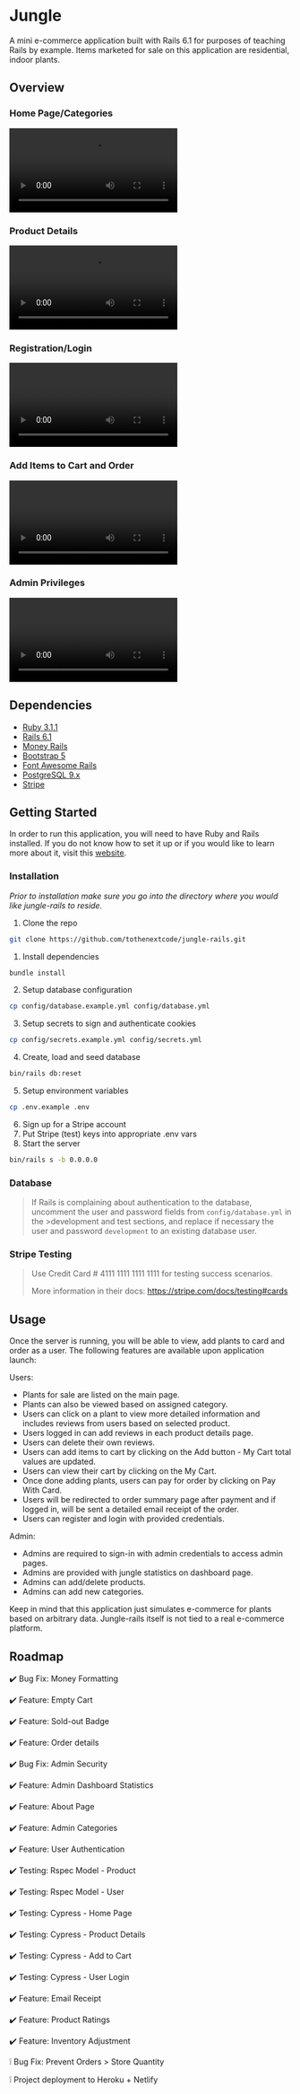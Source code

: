 # Jungle

A mini e-commerce application built with Rails 6.1 for purposes of teaching Rails by example. Items marketed for sale on this application are residential, indoor plants.

## Overview

### Home Page/Categories
![Home Page + Categories](docs/overview.mp4)

### Product Details
![Product Details](docs/product_details.mp4)

### Registration/Login
![Registration + Login](docs/registration_login.mp4)

### Add Items to Cart and Order
![Cart + Order](docs/cart_order.mp4)

### Admin Privileges
![Admin](docs/admin.mp4)

## Dependencies

- [Ruby 3.1.1](https://www.ruby-lang.org/en/documentation/installation/)
- [Rails 6.1](https://guides.rubyonrails.org/v6.1/getting_started.html)
- [Money Rails](https://github.com/RubyMoney/money-rails)
- [Bootstrap 5](https://getbootstrap.com/docs/5.0/getting-started/introduction/)
- [Font Awesome Rails](https://github.com/bokmann/font-awesome-rails)
- [PostgreSQL 9.x](https://www.postgresql.org/docs/9.0/)
- [Stripe](https://stripe.com/en-gb-ca)

## Getting Started

In order to run this application, you will need to have Ruby and Rails installed. If you do not know how to set it up or if you would like to learn more about it, visit this [website](https://guides.rubyonrails.org/v6.1/getting_started.html).

### __Installation__

_Prior to installation make sure you go into the directory where you would like jungle-rails to reside._ 

1. Clone the repo
  ```sh
  git clone https://github.com/tothenextcode/jungle-rails.git
  ``` 
1. Install dependencies
  ```sh
  bundle install
  ``` 
2. Setup database configuration
  ```sh
  cp config/database.example.yml config/database.yml
  ``` 
3. Setup secrets to sign and authenticate cookies
  ```sh
  cp config/secrets.example.yml config/secrets.yml
  ``` 
4. Create, load and seed database
  ```sh
  bin/rails db:reset
  ``` 
5. Setup environment variables
  ```sh
  cp .env.example .env
  ``` 
6. Sign up for a Stripe account
7. Put Stripe (test) keys into appropriate .env vars
8. Start the server
  ```sh
  bin/rails s -b 0.0.0.0
  ``` 

### __Database__
>
>If Rails is complaining about authentication to the database, uncomment the user and password fields from `config/database.yml` in the >development and test sections, and replace if necessary the user and password `development` to an existing database user.

### __Stripe Testing__
>
>Use Credit Card # 4111 1111 1111 1111 for testing success scenarios.
>
>More information in their docs: <https://stripe.com/docs/testing#cards>

## Usage

Once the server is running, you will be able to view, add plants to card and order as a user. The following features are available upon application launch:

Users:
- Plants for sale are listed on the main page.
- Plants can also be viewed based on assigned category.
- Users can click on a plant to view more detailed information and includes reviews from users based on selected product.
- Users logged in can add reviews in each product details page.
- Users can delete their own reviews.
- Users can add items to cart by clicking on the Add button - My Cart total values are updated.
- Users can view their cart by clicking on the My Cart.
- Once done adding plants, users can pay for order by clicking on Pay With Card. 
- Users will be redirected to order summary page after payment and if logged in, will be sent a detailed email receipt of the order.
- Users can register and login with provided credentials.

Admin:
- Admins are required to sign-in with admin credentials to access admin pages.
- Admins are provided with jungle statistics on dashboard page.
- Admins can add/delete products.
- Admins can add new categories.

Keep in mind that this application just simulates e-commerce for plants based on arbitrary data. Jungle-rails itself is not tied to a real e-commerce platform.

## Roadmap

:heavy_check_mark: Bug Fix: Money Formatting

:heavy_check_mark: Feature: Empty Cart

:heavy_check_mark: Feature: Sold-out Badge

:heavy_check_mark: Feature: Order details

:heavy_check_mark: Bug Fix: Admin Security

:heavy_check_mark: Feature: Admin Dashboard Statistics

:heavy_check_mark: Feature: About Page

:heavy_check_mark: Feature: Admin Categories

:heavy_check_mark: Feature: User Authentication

:heavy_check_mark: Testing: Rspec Model - Product

:heavy_check_mark: Testing: Rspec Model - User

:heavy_check_mark: Testing: Cypress - Home Page

:heavy_check_mark: Testing: Cypress - Product Details

:heavy_check_mark: Testing: Cypress - Add to Cart

:heavy_check_mark: Testing: Cypress - User Login

:heavy_check_mark: Feature: Email Receipt

:heavy_check_mark: Feature: Product Ratings

:heavy_check_mark: Feature: Inventory Adjustment

:grey_exclamation: Bug Fix: Prevent Orders > Store Quantity

:grey_exclamation: Project deployment to Heroku + Netlify
